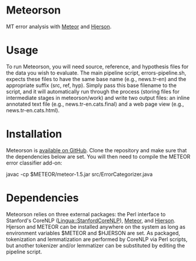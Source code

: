 # Meteorson
MT error analysis with <a href="http://www.cs.cmu.edu/~alavie/METEOR/">Meteor</a> and <a href="https://github.com/cidermole/hjerson">Hjerson</a>.

# Usage
To run Meteorson, you will need source, reference, and hypothesis files for the data you wish to evaluate. The main pipeline script, errors-pipeline.sh, expects these files to have the same base name (e.g., news.tr-en) and the appropriate suffix (src, ref, hyp). Simply pass this base filename to the script, and it will automatically run through the process (storing files for intermediate stages in meteorson/work) and write two output files: an inline annotated text file (e.g., news.tr-en.cats.final) and a web page view (e.g., news.tr-en.cats.html). 

# Installation
Meteorson is <a href="https://github.com/nano5th/meteorson">available on GitHub</a>. Clone the repository and make sure that the dependencies below are set. You will then need to compile the METEOR error classifier add-on:

javac -cp $METEOR/meteor-1.5.jar src/ErrorCategorizer.java
 

# Dependencies
Meteorson relies on three external packages: the Perl interface to Stanford's CoreNLP (<a href="http://search.cpan.org/~kal/Lingua-StanfordCoreNLP-0.10/lib/Lingua/StanfordCoreNLP.pm">Lingua::StanfordCoreNLP</a>), <a href="http://www.cs.cmu.edu/~alavie/METEOR/">Meteor</a>, and <a href="https://github.com/cidermole/hjerson">Hjerson</a>. Hjerson and METEOR can be installed anywhere on the system as long as environment variables $METEOR and $HJERSON are set. As packaged, tokenization and lemmatization are performed by CoreNLP via Perl scripts, but another tokenizer and/or lemmatizer can be substituted by editing the pipeline script.
